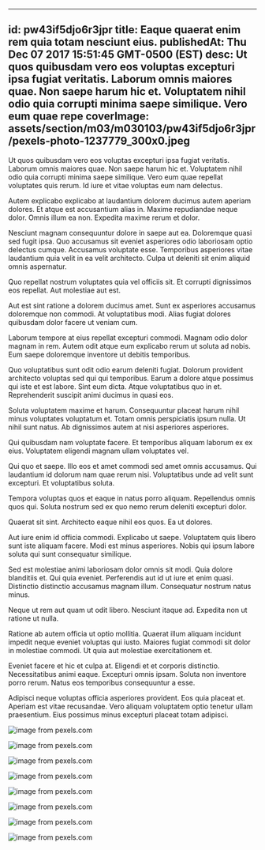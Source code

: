 
---
id: pw43if5djo6r3jpr
title: Eaque quaerat enim rem quia totam nesciunt eius.
publishedAt: Thu Dec 07 2017 15:51:45 GMT-0500 (EST)
desc: Ut quos quibusdam vero eos voluptas excepturi ipsa fugiat veritatis. Laborum omnis maiores quae. Non saepe harum hic et. Voluptatem nihil odio quia corrupti minima saepe similique. Vero eum quae repe
coverImage: assets/section/m03/m030103/pw43if5djo6r3jpr/pexels-photo-1237779_300x0.jpeg
---




Ut quos quibusdam vero eos voluptas excepturi ipsa fugiat veritatis. Laborum omnis maiores quae. Non saepe harum hic et. Voluptatem nihil odio quia corrupti minima saepe similique. Vero eum quae repellat voluptates quis rerum. Id iure et vitae voluptas eum nam delectus.
 Autem explicabo explicabo at laudantium dolorem ducimus autem aperiam dolores. Et atque est accusantium alias in. Maxime repudiandae neque dolor. Omnis illum ea non. Expedita maxime rerum et dolor.
 Nesciunt magnam consequuntur dolore in saepe aut ea. Doloremque quasi sed fugit ipsa. Quo accusamus sit eveniet asperiores odio laboriosam optio delectus cumque. Accusamus voluptate esse. Temporibus asperiores vitae laudantium quia velit in ea velit architecto. Culpa ut deleniti sit enim aliquid omnis aspernatur.


Quo repellat nostrum voluptates quia vel officiis sit. Et corrupti dignissimos eos repellat. Aut molestiae aut est.
 Aut est sint ratione a dolorem ducimus amet. Sunt ex asperiores accusamus doloremque non commodi. At voluptatibus modi. Alias fugiat dolores quibusdam dolor facere ut veniam cum.
 Laborum tempore at eius repellat excepturi commodi. Magnam odio dolor magnam in rem. Autem odit atque eum explicabo rerum ut soluta ad nobis. Eum saepe doloremque inventore ut debitis temporibus.


Quo voluptatibus sunt odit odio earum deleniti fugiat. Dolorum provident architecto voluptas sed qui qui temporibus. Earum a dolore atque possimus qui iste et est labore. Sint eum dicta. Atque voluptatibus quo in et. Reprehenderit suscipit animi ducimus in quasi eos.
 Soluta voluptatem maxime et harum. Consequuntur placeat harum nihil minus voluptates voluptatum et. Totam omnis perspiciatis ipsum nulla. Ut nihil sunt natus. Ab dignissimos autem at nisi asperiores asperiores.
 Qui quibusdam nam voluptate facere. Et temporibus aliquam laborum ex ex eius. Voluptatem eligendi magnam ullam voluptates vel.


Qui quo et saepe. Illo eos et amet commodi sed amet omnis accusamus. Qui laudantium id dolorum nam quae rerum nisi. Voluptatibus unde ad velit sunt excepturi. Et voluptatibus soluta.
 Tempora voluptas quos et eaque in natus porro aliquam. Repellendus omnis quos qui. Soluta nostrum sed ex quo nemo rerum deleniti excepturi dolor.
 Quaerat sit sint. Architecto eaque nihil eos quos. Ea ut dolores.


Aut iure enim id officia commodi. Explicabo ut saepe. Voluptatem quis libero sunt iste aliquam facere. Modi est minus asperiores. Nobis qui ipsum labore soluta qui sunt consequatur similique.
 Sed est molestiae animi laboriosam dolor omnis sit modi. Quia dolore blanditiis et. Qui quia eveniet. Perferendis aut id ut iure et enim quasi. Distinctio distinctio accusamus magnam illum. Consequatur nostrum natus minus.
 Neque ut rem aut quam ut odit libero. Nesciunt itaque ad. Expedita non ut ratione ut nulla.


Ratione ab autem officia ut optio mollitia. Quaerat illum aliquam incidunt impedit neque eveniet voluptas qui iusto. Maiores fugiat commodi sit dolor in molestiae commodi. Ut quia aut molestiae exercitationem et.
 Eveniet facere et hic et culpa at. Eligendi et et corporis distinctio. Necessitatibus animi eaque. Excepturi omnis ipsam. Soluta non inventore porro rerum. Natus eos temporibus consequuntur a esse.
 Adipisci neque voluptas officia asperiores provident. Eos quia placeat et. Aperiam est vitae recusandae. Vero aliquam voluptatem optio tenetur ullam praesentium. Eius possimus minus excepturi placeat totam adipisci.



![image from pexels.com](assets/section/m03/m030103/pw43if5djo6r3jpr/pexels-photo-1237779.jpeg)

![image from pexels.com](assets/section/m03/m030103/pw43if5djo6r3jpr/pexels-photo-211157.jpeg)

![image from pexels.com](assets/section/m03/m030103/pw43if5djo6r3jpr/pexels-photo-730426.jpeg)

![image from pexels.com](assets/section/m03/m030103/pw43if5djo6r3jpr/pexels-photo-168804.jpeg)

![image from pexels.com](assets/section/m03/m030103/pw43if5djo6r3jpr/pexels-photo-1239422.jpeg)

![image from pexels.com](assets/section/m03/m030103/pw43if5djo6r3jpr/pexels-photo-1237130.jpeg)

![image from pexels.com](assets/section/m03/m030103/pw43if5djo6r3jpr/pexels-photo-216676.jpeg)

![image from pexels.com](assets/section/m03/m030103/pw43if5djo6r3jpr/pexels-photo-1061640.jpeg)


